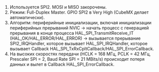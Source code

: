 1. Используется SPI2. MOSI и MISO закорочены.
2. Режим: Full-Duplex Master. GPIO SPI2 в Very High (CubeMX делает автоматически).
3. Алгоритм: периферийные инициализации, включая инициализации периферийных прерываний NVIC -> начать процесс с генерацией прерывания в конце процесса HAL_SPI_TransmitReceive_IT (HAL_OK/HAL_ERROR/HAL_ERROR) -> вызывается прерывание SPI2_IRQHandler, которое вызывает HAL_SPI_IRQHandler, которое вызывает Callback HAL_SPI_TxRxCpltCallback/HAL_SPI_ErrorCallback.
4. На высоких скоростях передачи (HCLK = 168 МГц, PCLK = 42 МГц, Prescaler SPI = 2, Baud Rate SPI = 21 MBits/s) происходит потеря данных и вылет в Callback HAL_SPI_ErrorCallback.